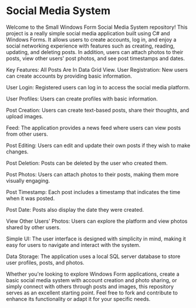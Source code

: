 # Social Media System

Welcome to the Small Windows Form Social Media System repository! This project is a really simple  social media application built using C# and Windows Forms. It allows users to create accounts, log in, and enjoy a social networking experience with features such as creating, reading, updating, and deleting posts. In addition, users can attach photos to their posts, view other users' post photos, and see post timestamps and dates.

Key Features:
All Posts Are In Data Grid View.
User Registration: New users can create accounts by providing basic information.

User Login: Registered users can log in to access the social media platform.

User Profiles: Users can create profiles with basic information.

Post Creation: Users can create text-based posts, share their thoughts, and upload images.

Feed: The application provides a news feed where users can view posts from other users.

Post Editing: Users can edit and update their own posts if they wish to make changes.

Post Deletion: Posts can be deleted by the user who created them.

Post Photos: Users can attach photos to their posts, making them more visually engaging.

Post Timestamp: Each post includes a timestamp that indicates the time when it was posted.

Post Date: Posts also display the date they were created.

View Other Users' Photos: Users can explore the platform and view photos shared by other users.

Simple  UI: The user interface is designed with simplicity in mind, making it easy for users to navigate and interact with the system.

Data Storage: The application uses a local SQL server database to store user profiles, posts, and photos.

Whether you're looking to explore Windows Form applications, create a basic social media system with account creation and photo sharing, or simply connect with others through posts and images, this repository serves as an excellent starting point. Feel free to fork and contribute to enhance its functionality or adapt it for your specific needs.
